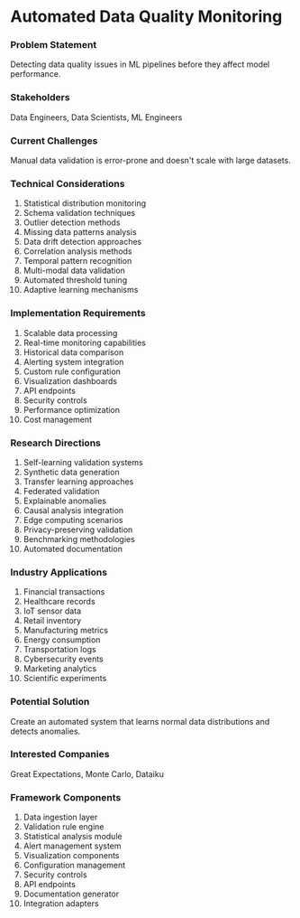 # Automated Data Quality Monitoring

### Problem Statement
Detecting data quality issues in ML pipelines before they affect model performance.

### Stakeholders
Data Engineers, Data Scientists, ML Engineers

### Current Challenges
Manual data validation is error-prone and doesn't scale with large datasets.

### Technical Considerations
1. Statistical distribution monitoring
2. Schema validation techniques
3. Outlier detection methods
4. Missing data patterns analysis
5. Data drift detection approaches
6. Correlation analysis methods
7. Temporal pattern recognition
8. Multi-modal data validation
9. Automated threshold tuning
10. Adaptive learning mechanisms

### Implementation Requirements
1. Scalable data processing
2. Real-time monitoring capabilities
3. Historical data comparison
4. Alerting system integration
5. Custom rule configuration
6. Visualization dashboards
7. API endpoints
8. Security controls
9. Performance optimization
10. Cost management

### Research Directions
1. Self-learning validation systems
2. Synthetic data generation
3. Transfer learning approaches
4. Federated validation
5. Explainable anomalies
6. Causal analysis integration
7. Edge computing scenarios
8. Privacy-preserving validation
9. Benchmarking methodologies
10. Automated documentation

### Industry Applications
1. Financial transactions
2. Healthcare records
3. IoT sensor data
4. Retail inventory
5. Manufacturing metrics
6. Energy consumption
7. Transportation logs
8. Cybersecurity events
9. Marketing analytics
10. Scientific experiments

### Potential Solution
Create an automated system that learns normal data distributions and detects anomalies.

### Interested Companies
Great Expectations, Monte Carlo, Dataiku

### Framework Components
1. Data ingestion layer
2. Validation rule engine
3. Statistical analysis module
4. Alert management system
5. Visualization components
6. Configuration management
7. Security controls
8. API endpoints
9. Documentation generator
10. Integration adapters